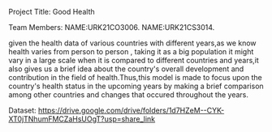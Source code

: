 Project Title:
Good Health

Team Members:
NAME:URK21CO3006.
NAME:URK21CS3014.

 given the health data of various countries with different years,as we know health varies from person to person , taking it as a big population it might vary in a 
 large scale when it is compared to different countries and years,it also gives us a brief idea about the country's overall development and contribution in the field of
 health.Thus,this model is made to focus upon the country's health status in the upcoming years by making a brief comparison among other countries and changes that 
 occured throughout the years.
 
  Dataset: 
  https://drive.google.com/drive/folders/1d7HZeM--CYK-XT0jTNhumFMCZaHsUOgT?usp=share_link
  
  
